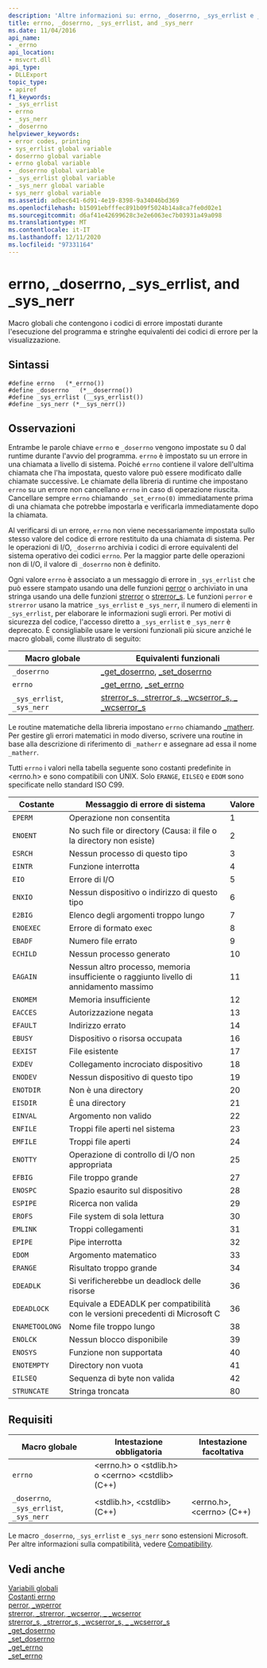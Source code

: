 ```yaml
---
description: 'Altre informazioni su: errno, _doserrno, _sys_errlist e _sys_nerr'
title: errno, _doserrno, _sys_errlist, and _sys_nerr
ms.date: 11/04/2016
api_name:
- _errno
api_location:
- msvcrt.dll
api_type:
- DLLExport
topic_type:
- apiref
f1_keywords:
- _sys_errlist
- errno
- _sys_nerr
- _doserrno
helpviewer_keywords:
- error codes, printing
- sys_errlist global variable
- doserrno global variable
- errno global variable
- _doserrno global variable
- _sys_errlist global variable
- _sys_nerr global variable
- sys_nerr global variable
ms.assetid: adbec641-6d91-4e19-8398-9a34046bd369
ms.openlocfilehash: b15091ebfffec891b09f5024b14a8ca7fe0d02e1
ms.sourcegitcommit: d6af41e42699628c3e2e6063ec7b03931a49a098
ms.translationtype: MT
ms.contentlocale: it-IT
ms.lasthandoff: 12/11/2020
ms.locfileid: "97331164"
---
```

# <a name="errno-_doserrno-_sys_errlist-and-_sys_nerr"></a>errno, _doserrno, _sys_errlist, and _sys_nerr

Macro globali che contengono i codici di errore impostati durante l'esecuzione del programma e stringhe equivalenti dei codici di errore per la visualizzazione.

## <a name="syntax"></a>Sintassi

```
#define errno   (*_errno())
#define _doserrno   (*__doserrno())
#define _sys_errlist (__sys_errlist())
#define _sys_nerr (*__sys_nerr())
```

## <a name="remarks"></a>Osservazioni

Entrambe le parole chiave `errno` e `_doserrno` vengono impostate su 0 dal runtime durante l'avvio del programma. `errno` è impostato su un errore in una chiamata a livello di sistema. Poiché `errno` contiene il valore dell'ultima chiamata che l'ha impostata, questo valore può essere modificato dalle chiamate successive. Le chiamate della libreria di runtime che impostano `errno` su un errore non cancellano `errno` in caso di operazione riuscita. Cancellare sempre `errno` chiamando `_set_errno(0)` immediatamente prima di una chiamata che potrebbe impostarla e verificarla immediatamente dopo la chiamata.

Al verificarsi di un errore, `errno` non viene necessariamente impostata sullo stesso valore del codice di errore restituito da una chiamata di sistema. Per le operazioni di I/O, `_doserrno` archivia i codici di errore equivalenti del sistema operativo dei codici `errno`. Per la maggior parte delle operazioni non di I/O, il valore di `_doserrno` non è definito.

Ogni valore `errno` è associato a un messaggio di errore in `_sys_errlist` che può essere stampato usando una delle funzioni [perror](../c-runtime-library/reference/perror-wperror.md) o archiviato in una stringa usando una delle funzioni [strerror](../c-runtime-library/reference/strerror-strerror-wcserror-wcserror.md) o [strerror_s](../c-runtime-library/reference/strerror-s-strerror-s-wcserror-s-wcserror-s.md). Le funzioni `perror` e `strerror` usano la matrice `_sys_errlist` e `_sys_nerr`, il numero di elementi in `_sys_errlist`, per elaborare le informazioni sugli errori. Per motivi di sicurezza del codice, l'accesso diretto a `_sys_errlist` e `_sys_nerr` è deprecato. È consigliabile usare le versioni funzionali più sicure anziché le macro globali, come illustrato di seguito:

|Macro globale|Equivalenti funzionali|
|------------------|----------------------------|
|`_doserrno`|[_get_doserrno](../c-runtime-library/reference/get-doserrno.md), [_set_doserrno](../c-runtime-library/reference/set-doserrno.md)|
|`errno`|[_get_errno](../c-runtime-library/reference/get-errno.md), [_set_errno](../c-runtime-library/reference/set-errno.md)|
|`_sys_errlist`, `_sys_nerr`|[strerror_s, _strerror_s, _wcserror_s, \_ _wcserror_s](../c-runtime-library/reference/strerror-s-strerror-s-wcserror-s-wcserror-s.md)|

Le routine matematiche della libreria impostano `errno` chiamando [_matherr](../c-runtime-library/reference/matherr.md). Per gestire gli errori matematici in modo diverso, scrivere una routine in base alla descrizione di riferimento di `_matherr` e assegnare ad essa il nome `_matherr`.

Tutti `errno` i valori nella tabella seguente sono costanti predefinite in \<errno.h> e sono compatibili con UNIX. Solo `ERANGE`, `EILSEQ` e `EDOM` sono specificate nello standard ISO C99.

|Costante|Messaggio di errore di sistema|Valore|
|--------------|--------------------------|-----------|
|`EPERM`|Operazione non consentita|1|
|`ENOENT`|No such file or directory (Causa: il file o la directory non esiste)|2|
|`ESRCH`|Nessun processo di questo tipo|3|
|`EINTR`|Funzione interrotta|4|
|`EIO`|Errore di I/O|5|
|`ENXIO`|Nessun dispositivo o indirizzo di questo tipo|6|
|`E2BIG`|Elenco degli argomenti troppo lungo|7|
|`ENOEXEC`|Errore di formato exec|8|
|`EBADF`|Numero file errato|9|
|`ECHILD`|Nessun processo generato|10|
|`EAGAIN`|Nessun altro processo, memoria insufficiente o raggiunto livello di annidamento massimo|11|
|`ENOMEM`|Memoria insufficiente|12|
|`EACCES`|Autorizzazione negata|13|
|`EFAULT`|Indirizzo errato|14|
|`EBUSY`|Dispositivo o risorsa occupata|16|
|`EEXIST`|File esistente|17|
|`EXDEV`|Collegamento incrociato dispositivo|18|
|`ENODEV`|Nessun dispositivo di questo tipo|19|
|`ENOTDIR`|Non è una directory|20|
|`EISDIR`|È una directory|21|
|`EINVAL`|Argomento non valido|22|
|`ENFILE`|Troppi file aperti nel sistema|23|
|`EMFILE`|Troppi file aperti|24|
|`ENOTTY`|Operazione di controllo di I/O non appropriata|25|
|`EFBIG`|File troppo grande|27|
|`ENOSPC`|Spazio esaurito sul dispositivo|28|
|`ESPIPE`|Ricerca non valida|29|
|`EROFS`|File system di sola lettura|30|
|`EMLINK`|Troppi collegamenti|31|
|`EPIPE`|Pipe interrotta|32|
|`EDOM`|Argomento matematico|33|
|`ERANGE`|Risultato troppo grande|34|
|`EDEADLK`|Si verificherebbe un deadlock delle risorse|36|
|`EDEADLOCK`|Equivale a EDEADLK per compatibilità con le versioni precedenti di Microsoft C|36|
|`ENAMETOOLONG`|Nome file troppo lungo|38|
|`ENOLCK`|Nessun blocco disponibile|39|
|`ENOSYS`|Funzione non supportata|40|
|`ENOTEMPTY`|Directory non vuota|41|
|`EILSEQ`|Sequenza di byte non valida|42|
|`STRUNCATE`|Stringa troncata|80|

## <a name="requirements"></a>Requisiti

|Macro globale|Intestazione obbligatoria|Intestazione facoltativa|
|------------------|---------------------|---------------------|
|`errno`|\<errno.h> o \<stdlib.h> o \<cerrno> \<cstdlib> (C++)||
|`_doserrno`, `_sys_errlist`, `_sys_nerr`|\<stdlib.h>, \<cstdlib> (C++)|\<errno.h>, \<cerrno> (C++)|

Le macro `_doserrno`, `_sys_errlist` e `_sys_nerr` sono estensioni Microsoft. Per altre informazioni sulla compatibilità, vedere [Compatibility](../c-runtime-library/compatibility.md).

## <a name="see-also"></a>Vedi anche

[Variabili globali](../c-runtime-library/global-variables.md)<br/>
[Costanti errno](../c-runtime-library/errno-constants.md)<br/>
[perror, _wperror](../c-runtime-library/reference/perror-wperror.md)<br/>
[strerror, _strerror, _wcserror, \_ _wcserror](../c-runtime-library/reference/strerror-strerror-wcserror-wcserror.md)<br/>
[strerror_s, _strerror_s, _wcserror_s, \_ _wcserror_s](../c-runtime-library/reference/strerror-s-strerror-s-wcserror-s-wcserror-s.md)<br/>
[_get_doserrno](../c-runtime-library/reference/get-doserrno.md)<br/>
[_set_doserrno](../c-runtime-library/reference/set-doserrno.md)<br/>
[_get_errno](../c-runtime-library/reference/get-errno.md)<br/>
[_set_errno](../c-runtime-library/reference/set-errno.md)
